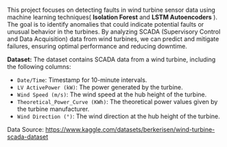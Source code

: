 This project focuses on detecting faults in wind turbine sensor data using machine learning techniques( **Isolation Forest** and **LSTM Autoencoders** ). The goal is to identify anomalies that could indicate potential faults or unusual behavior in the turbines. By analyzing SCADA (Supervisory Control and Data Acquisition) data from wind turbines, we can predict and mitigate failures, ensuring optimal performance and reducing downtime.

**Dataset:**
The dataset contains SCADA data from a wind turbine, including the following columns:
- `Date/Time`: Timestamp for 10-minute intervals.
- `LV ActivePower (kW)`: The power generated by the turbine.
- `Wind Speed (m/s)`: The wind speed at the hub height of the turbine.
- `Theoretical_Power_Curve (KWh)`: The theoretical power values given by the turbine manufacturer.
- `Wind Direction (°)`: The wind direction at the hub height of the turbine.

Data Source: https://www.kaggle.com/datasets/berkerisen/wind-turbine-scada-dataset
